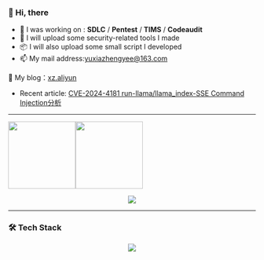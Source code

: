 ### 👋 Hi, there

- 🧠 I was working on : **SDLC** / **Pentest** / **TIMS**  / **Codeaudit**
- 🚀 I will upload some security-related tools I made  
- 📦 I will also upload some small script I developed  
- 📫 My mail address:yuxiazhengyee@163.com
  
🔗 My blog：[xz.aliyun](https://xz.aliyun.com/users/93506/news)
- Recent article: [CVE-2024-4181 run-llama/llama_index-SSE Command Injection分析](https://xz.aliyun.com/news/16025)

---


<img align="" height="137px" src="https://github-readme-stats.vercel.app/api?username=yux1azhengye&hide_title=true&hide_border=true&show_icons=true&include_all_commits=true&line_height=21&theme=radical" /><img align="" height="137px"  src="https://github-readme-stats.vercel.app/api/top-langs/?username=yux1azhengye&hide_title=true&hide_border=true&layout=compact&theme=radical" />



<p align="center">
  <img src="https://github-profile-trophy.vercel.app/?username=yux1azhengye&theme=radical&no-frame=true&no-bg=true&margin-w=10" />
</p>

---

### 🛠️ Tech Stack

<p align="center">
  <img src="https://skillicons.dev/icons?i=vscode,markdown,html,css,js,bootstrap,ts,cpp,java,py,idea,go,redis,mysql,mongodb,vue,nodejs,linux,docker,github,git,bash,raspberrypi,gitlab,windows,wordpress,stackoverflow,twitter" />
</p>
